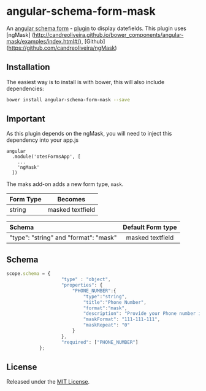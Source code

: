 # angular-schema-form-mask
An [angular schema form](https://github.com/json-schema-form/angular-schema-form) - [plugin](https://github.com/json-schema-form/angular-schema-form/blob/development/docs/extending.md) to display datefields. This plugin uses [ngMask] (http://candreoliveira.github.io/bower_components/angular-mask/examples/index.html#/), [Github] (https://github.com/candreoliveira/ngMask)

Installation
------------

The easiest way is to install is with bower, this will also include dependencies:

```bash
bower install angular-schema-form-mask --save
```

Important
---------
As this plugin depends on the ngMask, you will need to inject this dependency into your app.js

```
angular
  .module('otesFormsApp', [
    ...
    'ngMask'
  ])

```

The maks add-on adds a new form type, `mask`.

|   Form Type    |       Becomes       |
|:---------------|:-------------------:|
|   string       |  masked textfield         | 


| Schema             |   Default Form type  |
|:-------------------|:------------:|
| "type": "string" and "format": "mask"   |   masked textfield   |


Schema 
----------

```javascript
scope.schema = {
                    "type" : "object",
                    "properties": {
                        "PHONE_NUMBER":{
                            "type":"string",
                            "title":"Phone Number",
                            "format":"mask",
                            "description": "Provide your Phone number in XXX-XXX-XXX format",
                            "maskFormat": "111-111-111",
                            "maskRepeat": "0"
                        }
                    },
                    "required": ["PHONE_NUMBER"]
            };
```


## License
Released under the [MIT License](http://www.opensource.org/licenses/MIT).
